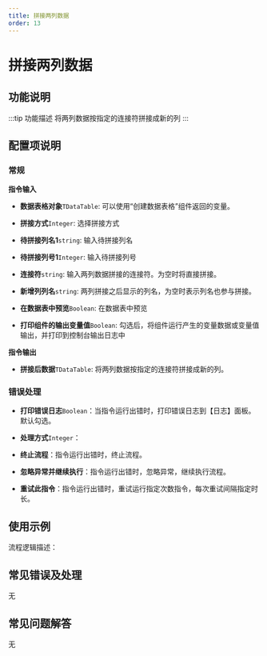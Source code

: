 ```yaml
---
title: 拼接两列数据
order: 13
---
```


# 拼接两列数据

## 功能说明

:::tip 功能描述
将两列数据按指定的连接符拼接成新的列
:::

## 配置项说明

### 常规

**指令输入**

- **数据表格对象**`TDataTable`: 可以使用“创建数据表格”组件返回的变量。

- **拼接方式**`Integer`: 选择拼接方式

- **待拼接列名1**`string`: 输入待拼接列名

- **待拼接列号1**`Integer`: 输入待拼接列号

- **连接符**`string`: 输入两列数据拼接的连接符。为空时将直接拼接。

- **新增列列名**`string`: 两列拼接之后显示的列名，为空时表示列名也参与拼接。

- **在数据表中预览**`Boolean`: 在数据表中预览

- **打印组件的输出变量值**`Boolean`: 勾选后，将组件运行产生的变量数据或变量值输出，并打印到控制台输出日志中


**指令输出**

- **拼接后数据**`TDataTable`: 将两列数据按指定的连接符拼接成新的列。

### 错误处理

- **打印错误日志**`Boolean`：当指令运行出错时，打印错误日志到【日志】面板。默认勾选。

- **处理方式**`Integer`：

 - **终止流程**：指令运行出错时，终止流程。

 - **忽略异常并继续执行**：指令运行出错时，忽略异常，继续执行流程。

 - **重试此指令**：指令运行出错时，重试运行指定次数指令，每次重试间隔指定时长。

## 使用示例

流程逻辑描述：

## 常见错误及处理

无

## 常见问题解答

无

